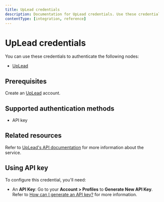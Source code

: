 ```yaml
---
title: UpLead credentials
description: Documentation for UpLead credentials. Use these credentials to authenticate UpLead in n8n, a workflow automation platform.
contentType: [integration, reference]
---
```


# UpLead credentials

You can use these credentials to authenticate the following nodes:

- [UpLead](/integrations/builtin/app-nodes/n8n-nodes-base.uplead.md)

## Prerequisites

Create an [UpLead](https://uplead.com/) account.

## Supported authentication methods

- API key

## Related resources

Refer to [UpLead's API documentation](https://docs.uplead.com/#overview) for more information about the service.

## Using API key

To configure this credential, you'll need:

- An **API Key**: Go to your **Account > Profiles** to **Generate New API Key**. Refer to [How can I generate an API key?](https://support.uplead.com/en/articles/5621412-how-can-i-generate-an-api-key) for more information.

